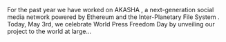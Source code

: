 For the past year we have worked on AKASHA , a next-generation social media
network powered by Ethereum and the Inter-Planetary File System . Today, May
3rd, we celebrate World Press Freedom Day by unveiling our project to the
world at large…

